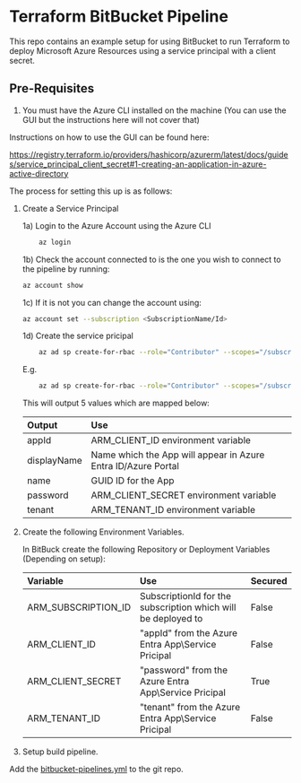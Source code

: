 # Terraform BitBucket Pipeline
This repo contains an example setup for using BitBucket to run Terraform to deploy Microsoft Azure Resources using a service principal with a client secret.

## Pre-Requisites

1) You must have the Azure CLI installed on the machine (You can use the GUI but the instructions here will not cover that)

Instructions on how to use the GUI can be found here:

https://registry.terraform.io/providers/hashicorp/azurerm/latest/docs/guides/service_principal_client_secret#1-creating-an-application-in-azure-active-directory

The process for setting this up is as follows:

1) Create a Service Principal

    1a) Login to the Azure Account using the Azure CLI

    ```bash
        az login
    ```

    1b) Check the account connected to is the one you wish to connect to the pipeline by running:

    ```bash
    az account show
    ```

    1c) If it is not you can change the account using:

    ```bash
    az account set --subscription <SubscriptionName/Id>
    ```
    1d) Create the service pricipal

    ```bash
        az ad sp create-for-rbac --role="Contributor" --scopes="/subscriptions/<SubscriptionId>"
    ```
    E.g.

    ```bash
        az ad sp create-for-rbac --role="Contributor" --scopes="/subscriptions/20000000-0000-0000-0000-000000000000"
    ```

    This will output 5 values which are mapped below:

    | Output      | Use                     |
    | :---        |:----                    |
    | appId       | ARM_CLIENT_ID environment variable  |
    | displayName | Name which the App will appear in Azure Entra ID/Azure Portal |
    | name        | GUID ID for the App |
    | password    | ARM_CLIENT_SECRET environment variable                  |
    | tenant      | ARM_TENANT_ID environment variable                  |

2) Create the following Environment Variables.

    In BitBuck create the following Repository or Deployment Variables (Depending on setup):

    | Variable    | Use                     | Secured                     |
    | :---        |:----                    |:----                    |
    | ARM_SUBSCRIPTION_ID  | SubscriptionId for the subscription which will be deployed to | False |
    | ARM_CLIENT_ID | "appId" from the Azure Entra App\Service Pricipal | False |
    | ARM_CLIENT_SECRET | "password" from the Azure Entra App\Service Pricipal | True |
    | ARM_TENANT_ID    | "tenant" from the Azure Entra App\Service Pricipal | False |

3) Setup build pipeline.

Add the [bitbucket-pipelines.yml](https://github.com/Spence156/TerraformBitBucketPipeline/blob/eb9150105f13100473eb784700f4663222a61683/bitbucket-pipelines.yml) to the git repo.